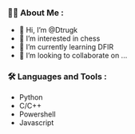 ### :man_technologist: About Me :
- 👋 Hi, I’m @Dtrugk
- 👀 I’m interested in chess
- 🌱 I’m currently learning DFIR
- 💞️ I’m looking to collaborate on ...

### :hammer_and_wrench: Languages and Tools :
- Python 
- C/C++ 
- Powershell 
- Javascript

<!---
Dtrugk/Dtrugk is a ✨ special ✨ repository because its `README.md` (this file) appears on your GitHub profile.
You can click the Preview link to take a look at your changes.
--->
